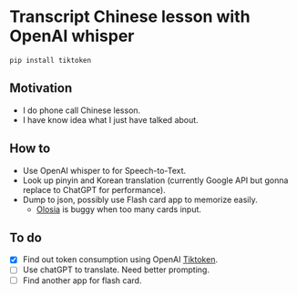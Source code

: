# Transcript Chinese lesson with OpenAI whisper

```
pip install tiktoken
```

## Motivation

- I do phone call Chinese lesson.
- I have know idea what I just have talked about.

## How to

- Use OpenAI whisper to for Speech-to-Text.
- Look up pinyin and Korean translation (currently Google API but gonna replace to ChatGPT for performance).
- Dump to json, possibly use Flash card app to memorize easily. 
  - [Olosia](https://olosia.com) is buggy when too many cards input.


## To do

- [x] Find out token consumption using OpenAI [Tiktoken](https://github.com/openai/openai-cookbook/blob/main/examples/How_to_count_tokens_with_tiktoken.ipynb).
- [ ] Use chatGPT to translate. Need better prompting.
- [ ] Find another app for flash card.
